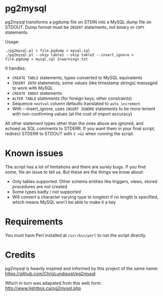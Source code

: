 # pg2mysql

pg2mysql transforms a pgdump file on STDIN into a MySQL dump file on
STDOUT. Dump format must be `INSERT` statements, not binary or `COPY`
statements.

Usage:

```
./pg2mysql.pl < file.pgdump > mysql.sql
./pg2mysql.pl --skip table1 --skip table2 --insert_ignore < file.pgdump > mysql.sql 2>warnings.txt
```

It handles:

* `CREATE TABLE` statements, types converted to MySQL equivalents
* `INSERT INTO` statements, some values (like timestamp strings)
  massaged to work with MySQL
* `CREATE INDEX` statements
* `ALTER TABLE` statements (for foreign keys, other constraints)
* Sequence `nextval` column defaults translated to `auto_increment`
* With --insert_ignore, uses `INSERT IGNORE` statements to be more
  lenient with non-confirming values (at the cost of import accuracy)
  
All other statement types other than the ones above are ignored, and
echoed as SQL comments to STDERR. If you want them in your final
script, redirect STDERR to STDOUT with `2 >&1` when running the
script.

# Known issues

The script has a lot of limitations and there are surely bugs. If you
find some, file an issue to tell us. But these are the things we know
about:

* Only tables supported. Other schema entities like triggers, views,
  stored procedures are not created
* Some types badly / not supported
* Will convert a character varying type to longtext if no length is
  specified, which means MySQL won't be able to make it a key

# Requirements

You must have Perl installed at `/usr/bin/perl` to run the script directly.

# Credits

pg2mysql is heavily inspired and informed by this project of the same
name: https://github.com/ChrisLundquist/pg2mysql

Which in turn was adapated from this web form:
http://www.lightbox.ca/pg2mysql.php
